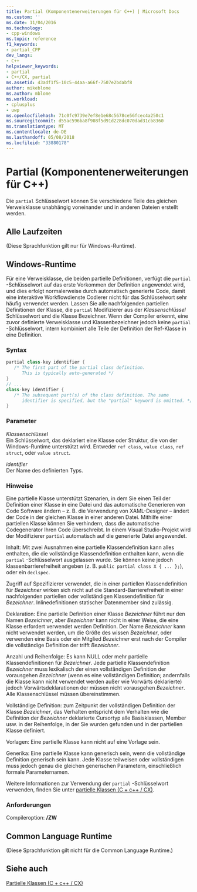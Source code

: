 ```yaml
---
title: Partial (Komponentenerweiterungen für C++) | Microsoft Docs
ms.custom: ''
ms.date: 11/04/2016
ms.technology:
- cpp-windows
ms.topic: reference
f1_keywords:
- partial_CPP
dev_langs:
- C++
helpviewer_keywords:
- partial
- C++/CX, partial
ms.assetid: 43adf1f5-10c5-44aa-a66f-7507e2bdabf8
author: mikeblome
ms.author: mblome
ms.workload:
- cplusplus
- uwp
ms.openlocfilehash: 71c0fc9739e7ef8e1e68c5678ce56fcec4a250c1
ms.sourcegitcommit: d55ac596ba8f908f5d91d228dc070dad31cb8360
ms.translationtype: MT
ms.contentlocale: de-DE
ms.lasthandoff: 05/08/2018
ms.locfileid: "33880178"
---
```

# <a name="partial--c-component-extensions"></a>Partial (Komponentenerweiterungen für C++)
Die `partial` Schlüsselwort können Sie verschiedene Teile des gleichen Verweisklasse unabhängig voneinander und in anderen Dateien erstellt werden.  
  
## <a name="all-runtimes"></a>Alle Laufzeiten  
 (Diese Sprachfunktion gilt nur für Windows-Runtime).  
  
## <a name="windows-runtime"></a>Windows-Runtime  
 Für eine Verweisklasse, die beiden partielle Definitionen, verfügt die `partial` -Schlüsselwort auf das erste Vorkommen der Definition angewendet wird, und dies erfolgt normalerweise durch automatisch generierte Code, damit eine interaktive Workflowdienste Codierer nicht für das Schlüsselwort sehr häufig verwendet werden. Lassen Sie alle nachfolgenden partiellen Definitionen der Klasse, die `partial` Modifizierer aus der *Klassenschlüssel* Schlüsselwort und die Klasse Bezeichner. Wenn der Compiler erkennt, eine zuvor definierte Verweisklasse und Klassenbezeichner jedoch keine `partial` -Schlüsselwort, intern kombiniert alle Teile der Definition der Ref-Klasse in eine Definition.  
  
### <a name="syntax"></a>Syntax  
  
```cpp  
partial class-key identifier {  
   /* The first part of the partial class definition. 
      This is typically auto-generated */  
}  
// ...  
class-key identifier {  
   /* The subsequent part(s) of the class definition. The same 
      identifier is specified, but the "partial" keyword is omitted. */  
}  
```  
  
### <a name="parameters"></a>Parameter  
 *Klassenschlüssel*  
 Ein Schlüsselwort, das deklariert eine Klasse oder Struktur, die von der Windows-Runtime unterstützt wird. Entweder `ref class`, `value class`, `ref struct`, oder `value struct`.  
  
 *identifier*  
 Der Name des definierten Typs.  
  
### <a name="remarks"></a>Hinweise  
 Eine partielle Klasse unterstützt Szenarien, in dem Sie einen Teil der Definition einer Klasse in eine Datei und das automatische Generieren von Code Software ändern – z. B. die Verwendung von XAML-Designer – ändert der Code in der gleichen Klasse in einer anderen Datei. Mithilfe einer partiellen Klasse können Sie verhindern, dass die automatische Codegenerator Ihren Code überschreibt. In einem Visual Studio-Projekt wird der Modifizierer `partial` automatisch auf die generierte Datei angewendet.  
  
 Inhalt: Mit zwei Ausnahmen eine partielle Klassendefinition kann alles enthalten, die die vollständige Klassendefinition enthalten kann, wenn die `partial` -Schlüsselwort ausgelassen wurde. Sie können keine jedoch klassenbarrierefreiheit angeben (z. B. `public partial class X { ... };`), oder ein `declspec`.  
  
 Zugriff auf Spezifizierer verwendet, die in einer partiellen Klassendefinition für *Bezeichner* wirken sich nicht auf die Standard-Barrierefreiheit in einer nachfolgenden partiellen oder vollständigen Klassendefinition für *Bezeichner*. Inlinedefinitionen statischer Datenmember sind zulässig.  
  
 Deklaration: Eine partielle Definition einer Klasse *Bezeichner* führt nur den Namen *Bezeichner*, aber *Bezeichner* kann nicht in einer Weise, die eine Klasse erfordert verwendet werden Definition. Der Name *Bezeichner* kann nicht verwendet werden, um die Größe des wissen *Bezeichner*, oder verwenden eine Basis oder ein Mitglied *Bezeichner* erst nach der Compiler die vollständige Definition der trifft *Bezeichner*.  
  
 Anzahl und Reihenfolge: Es kann NULL oder mehr partielle Klassendefinitionen für *Bezeichner*. Jede partielle Klassendefinition *Bezeichner* muss lexikalisch der einen vollständigen Definition der vorausgehen *Bezeichner* (wenn es eine vollständigen Definition; andernfalls die Klasse kann nicht verwendet werden außer wie Vorwärts deklarierte) jedoch Vorwärtsdeklarationen der müssen nicht vorausgehen *Bezeichner*. Alle Klassenschlüssel müssen übereinstimmen.  
  
 Vollständige Definition: zum Zeitpunkt der vollständigen Definition der Klasse *Bezeichner*, das Verhalten entspricht dem Verhalten wie die Definition der *Bezeichner* deklarierte Cursortyp alle Basisklassen, Member usw. in der Reihenfolge, in der Sie wurden gefunden und in der partiellen Klasse definiert.  
  
 Vorlagen: Eine partielle Klasse kann nicht auf eine Vorlage sein.  
  
 Generika: Eine partielle Klasse kann generisch sein, wenn die vollständige Definition generisch sein kann. Jede Klasse teilweisen oder vollständigen muss jedoch genau die gleichen generischen Parametern, einschließlich formale Parameternamen.  
  
 Weitere Informationen zur Verwendung der `partial` -Schlüsselwort verwenden, finden Sie unter [partielle Klassen (C + c++ / CX)](http://go.microsoft.com/fwlink/p/?LinkId=249023).  
  
### <a name="requirements"></a>Anforderungen  
 Compileroption: **/ZW**  
  
## <a name="common-language-runtime"></a>Common Language Runtime  
 (Diese Sprachfunktion gilt nicht für die Common Language Runtime.)  
  
## <a name="see-also"></a>Siehe auch  
 [Partielle Klassen (C + c++ / CX)](http://go.microsoft.com/fwlink/p/?LinkId=249023)